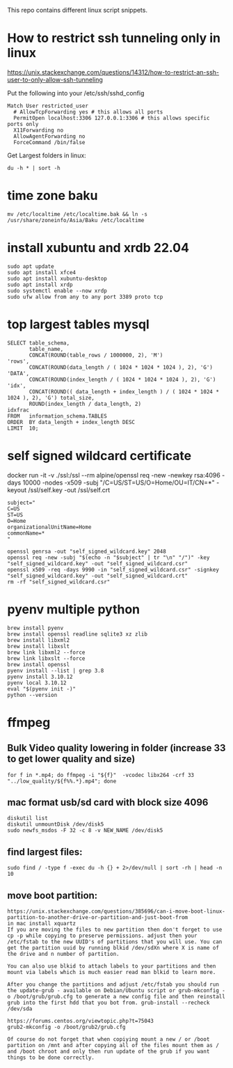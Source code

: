 This repo contains different linux script snippets.

# How to restrict ssh tunneling only in linux

https://unix.stackexchange.com/questions/14312/how-to-restrict-an-ssh-user-to-only-allow-ssh-tunneling

Put the following into your /etc/ssh/sshd_config

```
Match User restricted_user
  # AllowTcpForwarding yes # this allows all ports
  PermitOpen localhost:3306 127.0.0.1:3306 # this allows specific ports only
  X11Forwarding no
  AllowAgentForwarding no
  ForceCommand /bin/false
  ```
  
  Get Largest folders in linux:
  
  `du -h * | sort -h`
  
  
# time zone baku

`mv /etc/localtime /etc/localtime.bak && ln -s /usr/share/zoneinfo/Asia/Baku /etc/localtime`

# install xubuntu and xrdb 22.04
```
sudo apt update
sudo apt install xfce4
sudo apt install xubuntu-desktop
sudo apt install xrdp
sudo systemctl enable --now xrdp
sudo ufw allow from any to any port 3389 proto tcp
```

# top largest tables mysql
```
SELECT table_schema,
       table_name,
       CONCAT(ROUND(table_rows / 1000000, 2), 'M')                                    'rows',
       CONCAT(ROUND(data_length / ( 1024 * 1024 * 1024 ), 2), 'G')                    'DATA',
       CONCAT(ROUND(index_length / ( 1024 * 1024 * 1024 ), 2), 'G')                   'idx',
       CONCAT(ROUND(( data_length + index_length ) / ( 1024 * 1024 * 1024 ), 2), 'G') total_size,
       ROUND(index_length / data_length, 2)                                           idxfrac
FROM   information_schema.TABLES
ORDER  BY data_length + index_length DESC
LIMIT  10;
```

# self signed wildcard certificate

docker run -it -v ./ssl:/ssl --rm alpine/openssl req -new -newkey rsa:4096 -days 10000 -nodes -x509 -subj "/C=US/ST=US/O=Home/OU=IT/CN=*" -keyout /ssl/self.key -out /ssl/self.crt

```
subject="
C=US
ST=US
O=Home
organizationalUnitName=Home
commonName=*
"

openssl genrsa -out "self_signed_wildcard.key" 2048
openssl req -new -subj "$(echo -n "$subject" | tr "\n" "/")" -key "self_signed_wildcard.key" -out "self_signed_wildcard.csr"
openssl x509 -req -days 9990 -in "self_signed_wildcard.csr" -signkey "self_signed_wildcard.key" -out "self_signed_wildcard.crt"
rm -rf "self_signed_wildcard.csr"

```



# pyenv multiple python
```
brew install pyenv
brew install openssl readline sqlite3 xz zlib
brew install libxml2
brew install libxslt
brew link libxml2 --force
brew link libxslt --force
brew install openssl
pyenv install --list | grep 3.8
pyenv install 3.10.12
pyenv local 3.10.12
eval "$(pyenv init -)"
python --version
```

# ffmpeg

## Bulk Video quality lowering in folder (increase 33 to get lower quality and size)
```
for f in *.mp4; do ffmpeg -i "${f}"  -vcodec libx264 -crf 33 "../low_quality/${f%%.*}.mp4"; done
```

## mac format usb/sd card with block size 4096
```
diskutil list
diskutil unmountDisk /dev/disk5
sudo newfs_msdos -F 32 -c 8 -v NEW_NAME /dev/disk5
```

## find largest files:
```
sudo find / -type f -exec du -h {} + 2>/dev/null | sort -rh | head -n 10
```


## move boot partition:
```
https://unix.stackexchange.com/questions/385696/can-i-move-boot-linux-partition-to-another-drive-or-partition-and-just-boot-from
in mac install xquartz
If you are moving the files to new partition then don't forget to use cp -p while copying to preserve permissions. adjust then your /etc/fstab to the new UUID's of partitions that you will use. You can get the partition uuid by running blkid /dev/sdXn where X is name of the drive and n number of partition.

You can also use blkid to attach labels to your partitions and then mount via labels which is much easier read man blkid to learn more.

After you change the partitions and adjust /etc/fstab you should run the update-grub - available on Debian/Ubuntu script or grub-mkconfig -o /boot/grub/grub.cfg to generate a new config file and then reinstall grub into the first hdd that you bot from. grub-install --recheck /dev/sda

https://forums.centos.org/viewtopic.php?t=75043
grub2-mkconfig -o /boot/grub2/grub.cfg

Of course do not forget that when copiying mount a new / or /boot partition on /mnt and after copying all of the files mount them as / and /boot chroot and only then run update of the grub if you want things to be done correctly.
```









